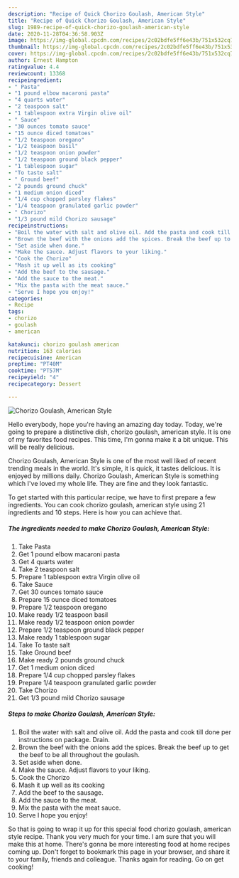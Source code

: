 ```yaml
---
description: "Recipe of Quick Chorizo Goulash, American Style"
title: "Recipe of Quick Chorizo Goulash, American Style"
slug: 1989-recipe-of-quick-chorizo-goulash-american-style
date: 2020-11-28T04:36:58.903Z
image: https://img-global.cpcdn.com/recipes/2c02bdfe5ff6e43b/751x532cq70/chorizo-goulash-american-style-recipe-main-photo.jpg
thumbnail: https://img-global.cpcdn.com/recipes/2c02bdfe5ff6e43b/751x532cq70/chorizo-goulash-american-style-recipe-main-photo.jpg
cover: https://img-global.cpcdn.com/recipes/2c02bdfe5ff6e43b/751x532cq70/chorizo-goulash-american-style-recipe-main-photo.jpg
author: Ernest Hampton
ratingvalue: 4.4
reviewcount: 13368
recipeingredient:
- " Pasta"
- "1 pound elbow macaroni pasta"
- "4 quarts water"
- "2 teaspoon salt"
- "1 tablespoon extra Virgin olive oil"
- " Sauce"
- "30 ounces tomato sauce"
- "15 ounce diced tomatoes"
- "1/2 teaspoon oregano"
- "1/2 teaspoon basil"
- "1/2 teaspoon onion powder"
- "1/2 teaspoon ground black pepper"
- "1 tablespoon sugar"
- "To taste salt"
- " Ground beef"
- "2 pounds ground chuck"
- "1 medium onion diced"
- "1/4 cup chopped parsley flakes"
- "1/4 teaspoon granulated garlic powder"
- " Chorizo"
- "1/3 pound mild Chorizo sausage"
recipeinstructions:
- "Boil the water with salt and olive oil. Add the pasta and cook till done per instructions on package. Drain."
- "Brown the beef with the onions add the spices. Break the beef up to get the beef to be all throughout the goulash."
- "Set aside when done."
- "Make the sauce. Adjust flavors to your liking."
- "Cook the Chorizo"
- "Mash it up well as its cooking"
- "Add the beef to the sausage."
- "Add the sauce to the meat."
- "Mix the pasta with the meat sauce."
- "Serve I hope you enjoy!"
categories:
- Recipe
tags:
- chorizo
- goulash
- american

katakunci: chorizo goulash american 
nutrition: 163 calories
recipecuisine: American
preptime: "PT40M"
cooktime: "PT57M"
recipeyield: "4"
recipecategory: Dessert

---
```



![Chorizo Goulash, American Style](https://img-global.cpcdn.com/recipes/2c02bdfe5ff6e43b/751x532cq70/chorizo-goulash-american-style-recipe-main-photo.jpg)

Hello everybody, hope you're having an amazing day today. Today, we're going to prepare a distinctive dish, chorizo goulash, american style. It is one of my favorites food recipes. This time, I'm gonna make it a bit unique. This will be really delicious.

Chorizo Goulash, American Style is one of the most well liked of recent trending meals in the world. It's simple, it is quick, it tastes delicious. It is enjoyed by millions daily. Chorizo Goulash, American Style is something which I've loved my whole life. They are fine and they look fantastic.




To get started with this particular recipe, we have to first prepare a few ingredients. You can cook chorizo goulash, american style using 21 ingredients and 10 steps. Here is how you can achieve that.

<!--inarticleads1-->

##### The ingredients needed to make Chorizo Goulash, American Style:

1. Take  Pasta
1. Get 1 pound elbow macaroni pasta
1. Get 4 quarts water
1. Take 2 teaspoon salt
1. Prepare 1 tablespoon extra Virgin olive oil
1. Take  Sauce
1. Get 30 ounces tomato sauce
1. Prepare 15 ounce diced tomatoes
1. Prepare 1/2 teaspoon oregano
1. Make ready 1/2 teaspoon basil
1. Make ready 1/2 teaspoon onion powder
1. Prepare 1/2 teaspoon ground black pepper
1. Make ready 1 tablespoon sugar
1. Take To taste salt
1. Take  Ground beef
1. Make ready 2 pounds ground chuck
1. Get 1 medium onion diced
1. Prepare 1/4 cup chopped parsley flakes
1. Prepare 1/4 teaspoon granulated garlic powder
1. Take  Chorizo
1. Get 1/3 pound mild Chorizo sausage




<!--inarticleads2-->

##### Steps to make Chorizo Goulash, American Style:

1. Boil the water with salt and olive oil. Add the pasta and cook till done per instructions on package. Drain.
1. Brown the beef with the onions add the spices. Break the beef up to get the beef to be all throughout the goulash.
1. Set aside when done.
1. Make the sauce. Adjust flavors to your liking.
1. Cook the Chorizo
1. Mash it up well as its cooking
1. Add the beef to the sausage.
1. Add the sauce to the meat.
1. Mix the pasta with the meat sauce.
1. Serve I hope you enjoy!




So that is going to wrap it up for this special food chorizo goulash, american style recipe. Thank you very much for your time. I am sure that you will make this at home. There's gonna be more interesting food at home recipes coming up. Don't forget to bookmark this page in your browser, and share it to your family, friends and colleague. Thanks again for reading. Go on get cooking!

